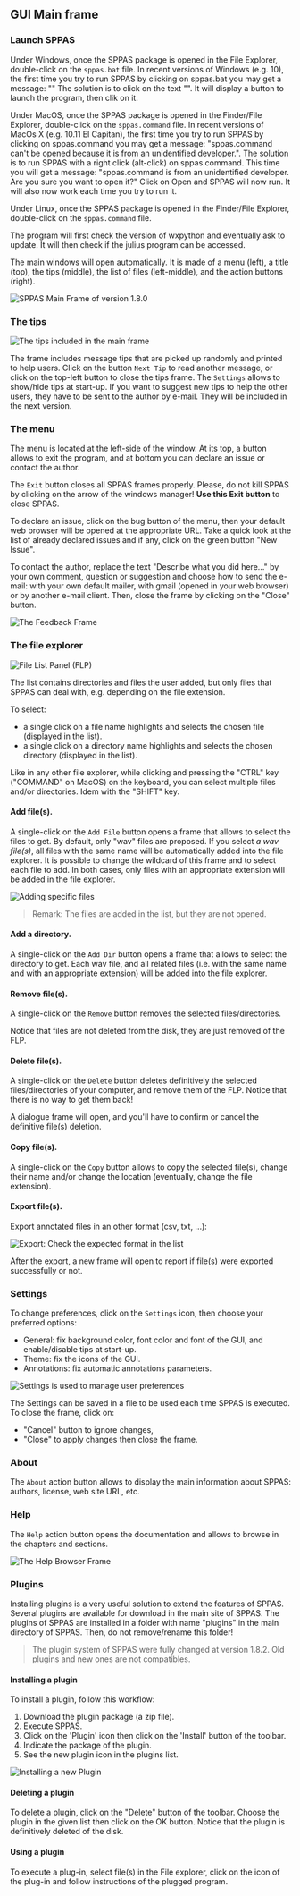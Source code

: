 ## GUI Main frame


### Launch SPPAS

Under Windows, once the SPPAS package is opened in the File Explorer,
double-click on the `sppas.bat` file.
In recent versions of Windows (e.g. 10), the first time you try 
to run SPPAS by clicking on sppas.bat you may get a message:
""
The solution is to click on the text "". It will display a button to 
launch the program, then clik on it.


Under MacOS, once the SPPAS package is opened in the 
Finder/File Explorer, double-click on the `sppas.command` file. 
In recent versions of MacOs X (e.g. 10.11 El Capitan), the first time you try 
to run SPPAS by clicking on sppas.command you may get a message:
"sppas.command can't be opened because it is from an unidentified developer.".
The solution is to run SPPAS with a right click (alt-click) on sppas.command. 
This time you will get a message:
"sppas.command is from an unidentified developer. Are you sure you want to open it?"
Click on Open and SPPAS will now run. 
It will also now work each time you try to run it.

Under Linux, once the SPPAS package is opened in the 
Finder/File Explorer, double-click on the `sppas.command` file.

The program will first check the version of wxpython and eventually ask to 
update. It will then check if the julius program can be accessed.

The main windows will open automatically. It is made of a menu (left), 
a title (top), 
the tips (middle), 
the list of files (left-middle),
and the action buttons (right).

![SPPAS Main Frame of version 1.8.0](./etc/screenshots/sppas-1-8-0.png)


### The tips

![The tips included in the main frame](./etc/screenshots/tips.png)

The frame includes message tips that are picked up randomly and printed to 
help users. Click on the button `Next Tip` to read another message, or click 
on the top-left button to close the tips frame. 
The `Settings` allows to show/hide tips at start-up.
If you want to suggest new tips to help the other users, they have to be
sent to the author by e-mail. They will be included in the next version.


### The menu

The menu is located at the left-side of the window.
At its top, a button allows to exit the program, and at bottom
you can declare an issue or contact the author.

The `Exit` button closes all SPPAS frames properly. 
Please, do not kill SPPAS by clicking on the arrow of the windows manager!
**Use this Exit button** to close SPPAS. 

To declare an issue, click on the bug button of the menu, then your default
web browser will be opened at the appropriate URL. Take a quick look at the 
list of already declared issues and if any, click on the green button "New
Issue".

To contact the author, replace the text "Describe what you did here..." by 
your own comment, question or suggestion and choose how to send the e-mail: 
with your own default mailer, with gmail (opened in your web browser)
or by another e-mail client. Then, close the frame by clicking on the "Close"
button.

![The Feedback Frame](./etc/screenshots/feedback.png)


### The file explorer

![File List Panel (FLP)](./etc/screenshots/FLP.png)

The list contains directories and files the user added, but only files 
that SPPAS can deal with, e.g. depending on the file extension.

To select:

* a single click on a file name highlights and selects the chosen file (displayed in the list).
* a single click on a directory name highlights and selects the chosen directory (displayed in the list).

Like in any other file explorer, while clicking and pressing the "CTRL" key 
("COMMAND" on MacOS) on the keyboard, you can select multiple files and/or 
directories. Idem with the "SHIFT" key.


#### Add file(s).

A single-click on the `Add File` button opens a frame that allows to select
the files to get. By default, only "wav" files are proposed.
If you select *a wav file(s)*, all files with the same name will be 
automatically added into the file explorer. It is possible to change the 
wildcard of this frame and to select each file to add. 
In both cases, only files with an appropriate extension will be added in the 
file explorer.

![Adding specific files](./etc/screenshots/FLP-Add.png)

>Remark: The files are added in the list, but they are not opened.


#### Add a directory.

A single-click on the `Add Dir` button opens a frame that allows to select
the directory to get. 
Each wav file, and all related files (i.e. with the same name and with an 
appropriate extension) will be added into the file explorer.


#### Remove file(s).

A single-click on the `Remove` button removes the selected files/directories.

Notice that files are not deleted from the disk, they are just removed 
of the FLP.


#### Delete file(s).

A single-click on the `Delete` button deletes definitively the selected 
files/directories of your computer, and remove them of the FLP.
Notice that there is no way to get them back!

A dialogue frame will open, and you'll have to confirm or cancel the 
definitive file(s) deletion.


#### Copy file(s).

A single-click on the `Copy` button allows to copy the selected file(s), 
change their name and/or change the location (eventually, change the file
extension).


#### Export file(s).

Export annotated files in an other format (csv, txt, ...):

![Export: Check the expected format in the list](./etc/screenshots/FLP-Export.png)

After the export, a new frame will open to report if file(s) were exported
successfully or not.


### Settings

To change preferences, click on the `Settings` icon, then choose your
preferred options: 

- General: fix background color, font color and font of the GUI, and enable/disable tips at start-up.
- Theme: fix the icons of the GUI. 
- Annotations: fix automatic annotations parameters.

![Settings is used to manage user preferences](./etc/screenshots/settings.png)

The Settings can be saved in a file to be used each time SPPAS is executed. 
To close the frame, click on:

- "Cancel" button to ignore changes,
- "Close" to apply changes then close the frame.


### About

The `About` action button allows to display the main information about SPPAS: 
authors, license, web site URL, etc.


### Help

The `Help` action button opens the documentation and allows to browse in the chapters
and sections.

![The Help Browser Frame](./etc/screenshots/help.png)


### Plugins 

Installing plugins is a very useful solution to extend the features
of SPPAS. Several plugins are available for download in the main site
of SPPAS. The plugins of SPPAS are installed in a folder with name "plugins"
in the main directory of SPPAS. Then, do not remove/rename this folder!

> The plugin system of SPPAS were fully changed at version 1.8.2.
> Old plugins and new ones are not compatibles.


#### Installing a plugin

To install a plugin, follow this workflow:

1. Download the plugin package (a zip file).
2. Execute SPPAS.
3. Click on the 'Plugin' icon then click on the 'Install' button of the toolbar.
4. Indicate the package of the plugin.
5. See the new plugin icon in the plugins list.

![Installing a new Plugin](./etc/figures/plugin-workflow.png)


#### Deleting a plugin

To delete a plugin, click on the "Delete" button of the toolbar.
Choose the plugin in the given list then click on the OK button.
Notice that the plugin is definitively deleted of the disk.


#### Using a plugin

To execute a plug-in, select file(s) in the File explorer, click on the 
icon of the plug-in and follow instructions of the plugged program.
